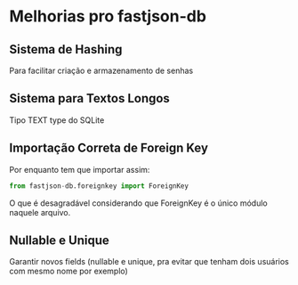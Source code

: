 # Melhorias pro fastjson-db #

## Sistema de Hashing ##

Para facilitar criação e armazenamento de senhas

## Sistema para Textos Longos ##

Tipo TEXT type do SQLite

## Importação Correta de Foreign Key ##

Por enquanto tem que importar assim:

```py
from fastjson-db.foreignkey import ForeignKey
```

O que é desagradável considerando que ForeignKey é o único módulo naquele arquivo.

## Nullable e Unique ##

Garantir novos fields (nullable e unique, pra evitar que tenham dois usuários com mesmo nome por exemplo)
